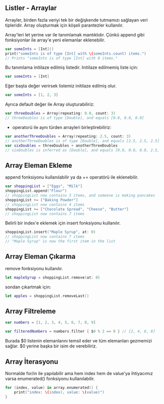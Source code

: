## Listler - Arraylar

Arrayler, birden fazla veriyi tek bir değişkende tutmamızı sağlayan veri tipleridir. Array oluşturmak için köşeli parantezler kullanılır.

Array'leri let yerine var ile tanımlamak mantıklıdır. Çünkü append gibi fonksiyonlar ile array'e yeni elemanlar eklenebilir.


```swift
var someInts = [Int]()
print("someInts is of type [Int] with \(someInts.count) items.")
// Prints "someInts is of type [Int] with 0 items."
```

Bu tanımlama initilaze edilmiş listedir. Initilaze edilmemiş liste için:

```swift
var someInts = [Int]
```
Eğer başta değer verirsek listemiz initilaze edilmiş olur.

```swift
var someInts = [1, 2, 3]
```

Ayrıca default değer ile Array oluşturabiliriz:

```swift
var threeDoubles = Array(repeating: 0.0, count: 3)
// threeDoubles is of type [Double], and equals [0.0, 0.0, 0.0]
```

+ operatorü ile aynı türden arrayleri birleştirebiliriz:

```swift
var anotherThreeDoubles = Array(repeating: 2.5, count: 3)
// anotherThreeDoubles is of type [Double], and equals [2.5, 2.5, 2.5]
var sixDoubles = threeDoubles + anotherThreeDoubles
// sixDoubles is inferred as [Double], and equals [0.0, 0.0, 0.0, 2.5, 2.5, 2.5]
```
## Array Eleman Ekleme

append fonksiyonu kullanılabilir ya da += operatörü ile eklenebilir.

```swift
var shoppingList = ["Eggs", "Milk"]
shoppingList.append("Flour")
// shoppingList now contains 3 items, and someone is making pancakes
shoppingList += ["Baking Powder"]
// shoppingList now contains 4 items
shoppingList += ["Chocolate Spread", "Cheese", "Butter"]
// shoppingList now contains 7 items
```

Belirli bir index'e eklemek için insert fonksiyonu kullanılır.

```swift
shoppingList.insert("Maple Syrup", at: 0)
// shoppingList now contains 7 items
// "Maple Syrup" is now the first item in the list
```

## Array Eleman Çıkarma

remove fonksiyonu kullanılır.

```swift
let mapleSyrup = shoppingList.remove(at: 0)
```

sondan çıkartmak için:

```swift
let apples = shoppingList.removeLast()
```

## Array Filtreleme

```swift
var numbers = [1, 2, 3, 4, 5, 6, 7, 8, 9]

var filteredNumbers = numbers.filter { $0 % 2 == 0 } // [2, 4, 6, 8]
```
Burada $0 listenin elemanlarını temsil eder ve tüm elemanları gezmemizi sağlar. $0 yerine başka bir isim de verebiliriz.

## Array İterasyonu

Normalde for/in ile yapılabilir ama hem index hem de value'ya ihtiyacımız varsa enumerated() fonksiyonu kullanılabilir.

```swift
for (index, value) in array.enumerated() {
    print("index: \(index), value: \(value)")
}
```
